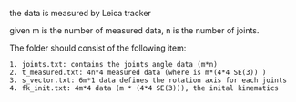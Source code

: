 the data is measured by Leica tracker

given m is the number of measured data, n is the number of joints.

The folder should consist of the following item:

	1. joints.txt: contains the joints angle data (m*n) 
	2. t_measured.txt: 4n*4 measured data (where is m*(4*4 SE(3)) )
	3. s_vector.txt: 6m*1 data defines the rotation axis for each joints
	4. fk_init.txt: 4m*4 data (m * (4*4 SE(3))), the inital kinematics 
